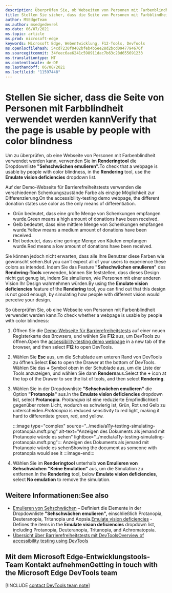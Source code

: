 ```yaml
---
description: Überprüfen Sie, ob Webseiten von Personen mit Farbenblindheit verwendet werden können, indem Sie die Dropdownliste "Sehschwächen emulieren" im Renderingtool verwenden.
title: Stellen Sie sicher, dass die Seite von Personen mit Farbblindheit verwendet werden kann
author: MSEdgeTeam
ms.author: msedgedevrel
ms.date: 06/07/2021
ms.topic: article
ms.prod: microsoft-edge
keywords: Microsoft Edge, Webentwicklung, F12-Tools, DevTools
ms.openlocfilehash: 54cd7230f0402bfeb4b5ee28d2bcd0947794676f
ms.sourcegitcommit: 34feec6ae6241c598911dac7b63c28d655691233
ms.translationtype: MT
ms.contentlocale: de-DE
ms.lasthandoff: 06/08/2021
ms.locfileid: "11597448"
---
```

# <a name="verify-that-the-page-is-usable-by-people-with-color-blindness"></a><span data-ttu-id="a3182-104">Stellen Sie sicher, dass die Seite von Personen mit Farbblindheit verwendet werden kann</span><span class="sxs-lookup"><span data-stu-id="a3182-104">Verify that the page is usable by people with color blindness</span></span>

<!-- Rendering tool: Emulate vision deficiencies: Protanopia -->

<span data-ttu-id="a3182-105">Um zu überprüfen, ob eine Webseite von Personen mit Farbenblindheit verwendet werden kann, verwenden Sie im **Renderingtool** die Dropdownliste **"Sehschwächen emulieren".**</span><span class="sxs-lookup"><span data-stu-id="a3182-105">To check that a webpage is usable by people with color blindness, in the **Rendering** tool, use the **Emulate vision deficiencies** dropdown list.</span></span>

<span data-ttu-id="a3182-106">Auf der Demo-Webseite für Barrierefreiheitstests verwenden die verschiedenen Schenkungszustände Farbe als einzige Möglichkeit zur Differenzierung.</span><span class="sxs-lookup"><span data-stu-id="a3182-106">On the accessibility-testing demo webpage, the different donation states use color as the only means of differentiation.</span></span>
*  <span data-ttu-id="a3182-107">Grün bedeutet, dass eine große Menge von Schenkungen empfangen wurde.</span><span class="sxs-lookup"><span data-stu-id="a3182-107">Green means a high amount of donations have been received.</span></span>
*  <span data-ttu-id="a3182-108">Gelb bedeutet, dass eine mittlere Menge von Schenkungen empfangen wurde.</span><span class="sxs-lookup"><span data-stu-id="a3182-108">Yellow means a medium amount of donations have been received.</span></span>
*  <span data-ttu-id="a3182-109">Rot bedeutet, dass eine geringe Menge von Käufen empfangen wurde.</span><span class="sxs-lookup"><span data-stu-id="a3182-109">Red means a low amount of donations have been received.</span></span>

<span data-ttu-id="a3182-110">Sie können jedoch nicht erwarten, dass alle Ihre Benutzer diese Farben wie gewünscht sehen.</span><span class="sxs-lookup"><span data-stu-id="a3182-110">But you can't expect all of your users to experience these colors as intended.</span></span>  <span data-ttu-id="a3182-111">Indem Sie das Feature **"Sehschwächen emulieren"** des **Rendering-Tools** verwenden, können Sie feststellen, dass dieses Design nicht gut genug ist, indem Sie simulieren, wie Personen mit einer anderen Vision Ihr Design wahrnehmen würden.</span><span class="sxs-lookup"><span data-stu-id="a3182-111">By using the **Emulate vision deficiencies** feature of the **Rendering** tool, you can find out that this design is not good enough, by simulating how people with different vision would perceive your design.</span></span>


<span data-ttu-id="a3182-112">So überprüfen Sie, ob eine Webseite von Personen mit Farbenblindheit verwendet werden kann:</span><span class="sxs-lookup"><span data-stu-id="a3182-112">To check whether a webpage is usable by people with color blindness:</span></span>

1.  <span data-ttu-id="a3182-113">Öffnen Sie die [Demo-Webseite für Barrierefreiheitstests][DevToolsA11yErrorsDemopage] auf einer neuen Registerkarte des Browsers, und wählen Sie **F12** aus, um DevTools zu öffnen.</span><span class="sxs-lookup"><span data-stu-id="a3182-113">Open the [accessibility-testing demo webpage][DevToolsA11yErrorsDemopage] in a new tab of the browser, and then select **F12** to open DevTools.</span></span>

1.  <span data-ttu-id="a3182-114">Wählen Sie **Esc** aus, um die Schublade am unteren Rand von DevTools zu öffnen.</span><span class="sxs-lookup"><span data-stu-id="a3182-114">Select **Esc** to open the Drawer at the bottom of DevTools.</span></span>  <span data-ttu-id="a3182-115">Wählen Sie das **+** Symbol oben in der Schublade aus, um die Liste der Tools anzuzeigen, und wählen Sie dann **Rendern**aus.</span><span class="sxs-lookup"><span data-stu-id="a3182-115">Select the **+** icon at the top of the Drawer to see the list of tools, and then select **Rendering**.</span></span>  

1.  <span data-ttu-id="a3182-116">Wählen Sie in der Dropdownliste **"Sehschwächen emulieren"** die Option **"Protanopia"** aus.</span><span class="sxs-lookup"><span data-stu-id="a3182-116">In the **Emulate vision deficiencies** dropdown list, select **Protanopia**.</span></span>  <span data-ttu-id="a3182-117">_Protanopia_ ist eine reduzierte Empfindlichkeit gegenüber rotem Licht, wodurch es schwierig ist, Grün, Rot und Gelb zu unterscheiden.</span><span class="sxs-lookup"><span data-stu-id="a3182-117">_Protanopia_ is reduced sensitivity to red light, making it hard to differentiate green, red, and yellow.</span></span>

    :::image type="complex" source="../media/a11y-testing-simulating-protanopia.msft.png" alt-text="Anzeigen des Dokuments als jemand mit Protanopie würde es sehen" lightbox="../media/a11y-testing-simulating-protanopia.msft.png":::
        <span data-ttu-id="a3182-119">Anzeigen des Dokuments als jemand mit Protanopie würde es sehen</span><span class="sxs-lookup"><span data-stu-id="a3182-119">Showing the document as someone with protanopia would see it</span></span>
    :::image-end:::
    
1.  <span data-ttu-id="a3182-120">Wählen Sie im **Renderingtool** unterhalb **von Emulieren von Sehschwächen** **"Keine Emulation"** aus, um die Simulation zu entfernen.</span><span class="sxs-lookup"><span data-stu-id="a3182-120">In the **Rendering** tool, below **Emulate vision deficiencies**, select **No emulation** to remove the simulation.</span></span>


## <a name="see-also"></a><span data-ttu-id="a3182-121">Weitere Informationen:</span><span class="sxs-lookup"><span data-stu-id="a3182-121">See also</span></span>

*  <span data-ttu-id="a3182-122">[Emulieren von Sehschwächen][DevToolsVisionDeficiencies] – Definiert die Elemente in der Dropdownliste **"Sehschwächen emulieren",** einschließlich Protanopia, Deuteranopia, Tritanopia und Aopsia.</span><span class="sxs-lookup"><span data-stu-id="a3182-122">[Emulate vision deficiencies][DevToolsVisionDeficiencies] - Defines the items in the **Emulate vision deficiencies** dropdown list, including Protanopia, Deuteranopia, Tritanopia, and Achromatopsia.</span></span>
*  [<span data-ttu-id="a3182-123">Übersicht über Barrierefreiheitstests mit DevTools</span><span class="sxs-lookup"><span data-stu-id="a3182-123">Overview of accessibility testing using DevTools</span></span>](accessibility-testing-in-devtools.md)


## <a name="getting-in-touch-with-the-microsoft-edge-devtools-team"></a><span data-ttu-id="a3182-124">Mit dem Microsoft Edge-Entwicklungstools-Team Kontakt aufnehmen</span><span class="sxs-lookup"><span data-stu-id="a3182-124">Getting in touch with the Microsoft Edge DevTools team</span></span>  

[!INCLUDE [contact DevTools team note](../includes/contact-devtools-team-note.md)]  


<!-- links -->
[DevToolsVisionDeficiencies]: ./emulate-vision-deficiencies.md "Emulieren von Sehschwächen | Microsoft-Dokumente"
[DevToolsA11yErrorsDemopage]: https://microsoftedge.github.io/DevToolsSamples/a11y-testing/page-with-errors.html "Demowebseite für Barrierefreiheitstests | GitHub"
